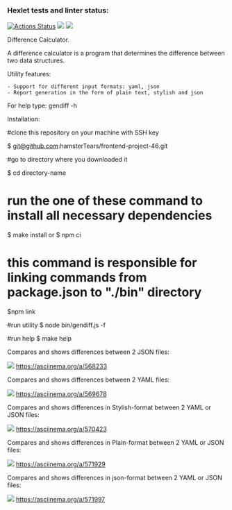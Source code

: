 ### Hexlet tests and linter status:
[![Actions Status](https://github.com/hamsterTears/frontend-project-46/workflows/hexlet-check/badge.svg)](https://github.com/hamsterTears/frontend-project-46/actions)
<a href="https://codeclimate.com/github/hamsterTears/frontend-project-46/maintainability"><img src="https://api.codeclimate.com/v1/badges/77a302ea4166a35c8856/maintainability" /></a>
<a href="https://codeclimate.com/github/hamsterTears/frontend-project-46/test_coverage"><img src="https://api.codeclimate.com/v1/badges/77a302ea4166a35c8856/test_coverage" /></a>

   Difference Calculator.

A difference calculator is a program that determines the difference between two data structures.

Utility features:

    - Support for different input formats: yaml, json
    - Report generation in the form of plain text, stylish and json

For help type: gendiff -h


Installation:

#clone this repository on your machine with SSH key

  $ git@github.com:hamsterTears/frontend-project-46.git

#go to directory where you downloaded it

  $ cd directory-name

# run the one of these command to install all necessary dependencies

  $ make install
or
  $ npm ci

# this command is responsible for linking commands from package.json to "./bin" directory

$npm link

#run utility
  $ node bin/gendiff.js -f <format> <filepath1> <filepath2>

#run help 
  $ make help





Compares and shows differences between 2 JSON files:

<a href="https://asciinema.org/a/568233" target="_blank"><img src="https://asciinema.org/a/568233.svg" /></a>
https://asciinema.org/a/568233


Compares and shows differences between 2 YAML files:

<a href="https://asciinema.org/a/569678" target="_blank"><img src="https://asciinema.org/a/569678.svg" /></a>
https://asciinema.org/a/569678


Compares and shows differences in Stylish-format between 2 YAML or JSON files:

<a href="https://asciinema.org/a/570423" target="_blank"><img src="https://asciinema.org/a/570423.svg" /></a>
https://asciinema.org/a/570423

Compares and shows differences in Plain-format between 2 YAML or JSON files:

<a href="https://asciinema.org/a/571929" target="_blank"><img src="https://asciinema.org/a/571929.svg" /></a>
https://asciinema.org/a/571929

Compares and shows differences in json-format between 2 YAML or JSON files:

<a href="https://asciinema.org/a/571997" target="_blank"><img src="https://asciinema.org/a/571997.svg" /></a>
https://asciinema.org/a/571997